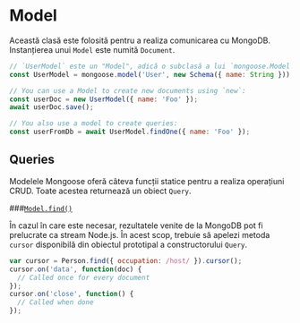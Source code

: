 # Model

Această clasă este folosită pentru a realiza comunicarea cu MongoDB. Instanțierea unui `Model` este numită `Document`.

```javascript
// `UserModel` este un "Model", adică o subclasă a lui `mongoose.Model`.
const UserModel = mongoose.model('User', new Schema({ name: String }));

// You can use a Model to create new documents using `new`:
const userDoc = new UserModel({ name: 'Foo' });
await userDoc.save();

// You also use a model to create queries:
const userFromDb = await UserModel.findOne({ name: 'Foo' });
```

## Queries

Modelele Mongoose oferă câteva funcții statice pentru a realiza operațiuni CRUD. Toate acestea returnează un obiect `Query`.

###[`Model.find()`](https://mongoosejs.com/docs/api.html#model_Model.find)

În cazul în care este necesar, rezultatele venite de la MongoDB pot fi prelucrate ca stream Node.js. În acest scop, trebuie să apelezi metoda `cursor` disponibilă din obiectul prototipal a constructorului `Query`.

```javascript
var cursor = Person.find({ occupation: /host/ }).cursor();
cursor.on('data', function(doc) {
  // Called once for every document
});
cursor.on('close', function() {
  // Called when done
});
```
